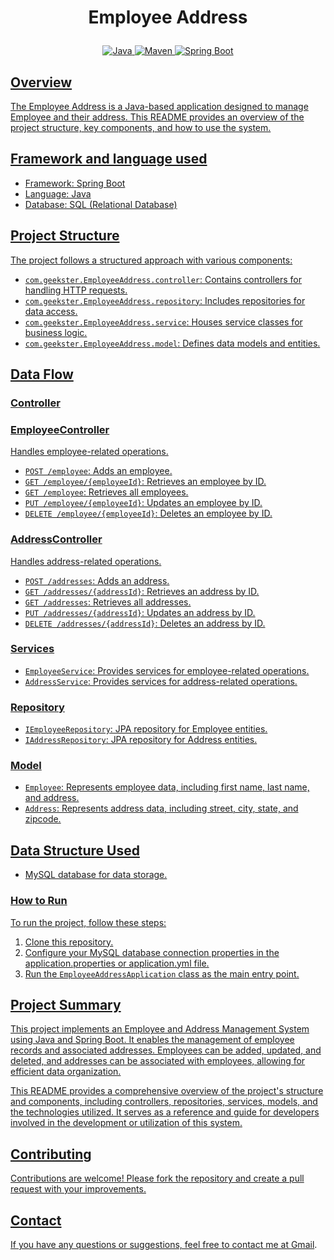 # <p align = "center">Employee Address </p>

<p align="center">
<a href="Java url">
    <img alt="Java" src="https://img.shields.io/badge/Java->=8-purple.svg" />
</a>
<a href="Maven url" >
    <img alt="Maven" src="https://img.shields.io/badge/maven-3.0.5-blue.svg" />
</a>
<a href="Spring Boot url" >
    <img alt="Spring Boot" src="https://img.shields.io/badge/Spring Boot-3.1.3-yellow.svg" />
</p>
  
## Overview
The Employee Address is a Java-based application designed to manage Employee and their address. This README provides an overview of the project structure, key components, and how to use the system.

## Framework and language used
- Framework: Spring Boot
- Language: Java
- Database: SQL (Relational Database)

## Project Structure
The project follows a structured approach with various components:
- `com.geekster.EmployeeAddress.controller`: Contains controllers for handling HTTP requests.
- `com.geekster.EmployeeAddress.repository`: Includes repositories for data access.
- `com.geekster.EmployeeAddress.service`: Houses service classes for business logic.
- `com.geekster.EmployeeAddress.model`: Defines data models and entities.

## Data Flow

### Controller

### EmployeeController
Handles employee-related operations.

- `POST /employee`: Adds an employee.
- `GET /employee/{employeeId}`: Retrieves an employee by ID.
- `GET /employee`: Retrieves all employees.
- `PUT /employee/{employeeId}`: Updates an employee by ID.
- `DELETE /employee/{employeeId}`: Deletes an employee by ID.

### AddressController
Handles address-related operations.

- `POST /addresses`: Adds an address.
- `GET /addresses/{addressId}`: Retrieves an address by ID.
- `GET /addresses`: Retrieves all addresses.
- `PUT /addresses/{addressId}`: Updates an address by ID.
- `DELETE /addresses/{addressId}`: Deletes an address by ID.

### Services

- `EmployeeService`: Provides services for employee-related operations.
- `AddressService`: Provides services for address-related operations.

### Repository

- `IEmployeeRepository`: JPA repository for Employee entities.
- `IAddressRepository`: JPA repository for Address entities.

### Model

- `Employee`: Represents employee data, including first name, last name, and address.
- `Address`: Represents address data, including street, city, state, and zipcode.

## Data Structure Used

- MySQL database for data storage.

### How to Run

To run the project, follow these steps:

1. Clone this repository.
2. Configure your MySQL database connection properties in the application.properties or application.yml file.
3. Run the `EmployeeAddressApplication` class as the main entry point.

## Project Summary

This project implements an Employee and Address Management System using Java and Spring Boot. It enables the management of employee records and associated addresses. Employees can be added, updated, and deleted, and addresses can be associated with employees, allowing for efficient data organization.

This README provides a comprehensive overview of the project's structure and components, including controllers, repositories, services, models, and the technologies utilized. It serves as a reference and guide for developers involved in the development or utilization of this system.

## Contributing
Contributions are welcome! Please fork the repository and create a pull request with your improvements.

## Contact
If you have any questions or suggestions, feel free to contact me at [Gmail](saravanad2401@gmail.com).
